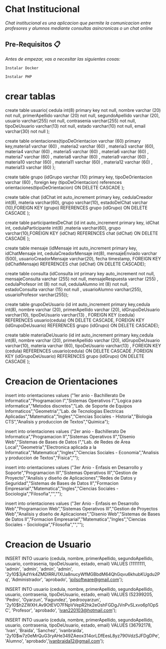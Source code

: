 # Chat Institucional

_Chat institucional es una aplicacion que permite la comunicacion entre profesores y alumnos mediante consultas asincronicas o un chat online_

## Pre-Requisitos 📋

_Antes de empezar, vas a necesitar las siguientes cosas:_

```
Instalar Docker
```
```
Instalar PHP
```

# crear tablas
create table usuario( cedula int(8) primary key not null, nombre varchar (20) not null, primerApellido varchar (20) not null, segundoApellido varchar (20), usuario varchar(255) not null, contrasenia varchar(255) not null, tipoDeUsuario varchar(13) not null, estado varchar(10) not null, email varchar(30) not null );

create table orientaciones(tipoDeOrientacion varchar (60) primary key,materia1 varchar (60) , materia2 varchar (60) , materia3 varchar (60), materia4 varchar (60) , materia5 varchar (60) , materia6 varchar (60) , materia7 varchar (60) , materia8 varchar (60) , materia9 varchar (60) , materia10 varchar (60) , materia11 varchar (60) , materia12 varchar (60) , materia13 varchar (60) );

create table grupo (idGrupo varchar (10) primary key, tipoDeOrientacion varchar (60) , foreign key (tipoDeOrientacion) references orientaciones(tipoDeOrientacion) ON DELETE CASCADE );

create table chat (idChat int auto_increment primary key, cedulaCreador int(8), materia varchar(60), grupo varchar(10), estadoDelChat varchar (10),FOREIGN KEY (grupo) REFERENCES grupo (idGrupo) ON DELETE CASCADE );

create table participantesDeChat (id int auto_increment primary key, idChat int, cedulaParticipante int(8) ,materia varchar(60), grupo varchar(10),FOREIGN KEY (idChat) REFERENCES chat (idChat) ON DELETE CASCADE );

create table mensaje (idMensaje int auto_increment primary key, idChatMensaje int, cedulaCreadorMensaje int(8), mensajeEnviado varchar (500), usuarioCreadorMensaje varchar(20), fecha timestamp, FOREIGN KEY (idChatMensaje) REFERENCES chat (idChat) ON DELETE CASCADE);


create table consulta (idConsulta int primary key auto_increment not null, mensajeConsulta varchar (255) not null, mensajeRespuesta varchar (255) , cedulaProfesor int (8) not null, cedulaAlumno int (8) not null, estadoConsulta varchar (15) not null , usuarioAlumno varchar(255), usuarioProfesor varchar(255));




create table grupoDeUsuario (id int auto_increment primary key,cedula int(8), nombre varchar (20), primerApellido varchar (20), idGrupoDeUsuario varchar(10), tipoDeUsuario varchar(13) , FOREIGN KEY (cedula) REFERENCES usuario(cedula) ON DELETE CASCADE, FOREIGN KEY (idGrupoDeUsuario) REFERENCES grupo (idGrupo) ON DELETE CASCADE);

create table materiaDeUsuario (id int auto_increment primary key,cedula int(8), nombre varchar (20), primerApellido varchar (20), idGrupoDeUsuario varchar(10), materia varchar (60), tipoDeUsuario varchar(13) , FOREIGN KEY (cedula) REFERENCES usuario(cedula) ON DELETE CASCADE ,FOREIGN KEY (idGrupoDeUsuario) REFERENCES grupo (idGrupo) ON DELETE CASCADE );

# Creacion de Orientaciones
insert into orientaciones values ("1er anio - Bachillerato De Informatica","Programacion I","Sistemas Operativos I","Logica para informatica","Metodos discretos","Lab. de Soporte de Equipos Informaticos","Geometria","Lab. de Tecnologias Electricas Aplicadas","Matematica","Ingles","Ciencias Sociales - Historia","Biologia CTS","Analisis y produccion de Textos","Quimica");

insert into orientaciones values ("2er anio - Bachillerato De Informatica","Programacion II","Sistemas Operativos II","Disenio Web","Sistemas de Bases de Datos I","Lab. de Redes de Área Local","Geometria","Electronica aplicada a la Informatica","Matematica","Ingles","Ciencias Sociales - Economia","Analisis y produccion de Textos","Fisica","");

insert into orientaciones values ("3er Anio - Enfasis en Desarrollo y Soporte","Programacion III","Sistemas Operativos III","Gestion de Proyecto","Analisis y diseño de Aplicaciones","Redes de Datos y Seguridad","Sistemas de Bases de Datos II","Formacion Empresarial","Matematica","Ingles","Ciencias Sociales - Sociologia","Filosofia","","");

insert into orientaciones values ("3er Anio - Enfasis en Desarrollo Web","Programacion Web","Sistemas Operativos III","Gestion de Proyectos Web","Analisis y diseño de Aplicaciones","Disenio Web","Sistemas de Bases de Datos II","Formacion Empresarial","Matematica","Ingles","Ciencias Sociales - Sociologia","Filosofia","","");

# Creacion de Usuario
INSERT INTO usuario (cedula, nombre, primerApellido, segundoApellido, usuario, contrasenia, tipoDeUsuario, estado, email) VALUES (11111111, 'admin', 'admin', 'admin', 'admin', '$2y$10$3jAdYrk4ZMDlRRU1XUa8nucyWfMGBbdM64QhGqvu6khubKUgdu2Pq', 'Administrador', 'aprobado', 'jpilsoftware@gmail.com');

INSERT INTO usuario (cedula, nombre, primerApellido, segundoApellido, usuario, contrasenia, tipoDeUsuario, estado, email) VALUES (52399205, 'Pedro', 'Oyarzun', 'Fagundez', 'pedrooyarzun', '$2y$10$h2ZWXH.Av9OtEVO7FNpVVepR2hk2eOshFGDgJVnPvSLxvo6p1OpSC', 'Profesor', 'aprobado', 'ivan220103@hotmail.com');

INSERT INTO usuario (cedula, nombre, primerApellido, segundoApellido, usuario, contrasenia, tipoDeUsuario, estado, email) VALUES (36792178, 'Ivan', 'Braida', 'Sanchez', 'ivanbraida', '$2y$10$w7z0eMrQuG3ryAHe349ZAeox314orLDfEesL8yz790VdzSJFDgDPe', 'Alumno', 'aprobado','ivanbraida12@gmail.com'); 
